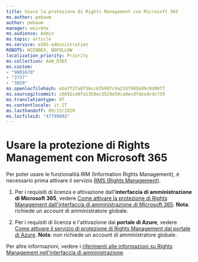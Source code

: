 ```yaml
---
title: Usare la protezione di Rights Management con Microsoft 365
ms.author: pebaum
author: pebaum
manager: mnirkhe
ms.audience: Admin
ms.topic: article
ms.service: o365-administration
ROBOTS: NOINDEX, NOFOLLOW
localization_priority: Priority
ms.collection: Adm_O365
ms.custom:
- "9001670"
- "3737"
- "3820"
ms.openlocfilehash: ebaff37a0f56cc6fb997c9a22df905bd9c8d00f7
ms.sourcegitcommit: c6692ce0fa1358ec3529e59ca0ecdfdea4cdc759
ms.translationtype: HT
ms.contentlocale: it-IT
ms.lasthandoff: 09/15/2020
ms.locfileid: "47799892"
---
```

# <a name="use-rights-management-protection-with-microsoft-365"></a>Usare la protezione di Rights Management con Microsoft 365

Per poter usare le funzionalità IRM (Information Rights Management), è necessario prima attivare il servizio [RMS (Rights Management)](https://docs.microsoft.com/azure/information-protection/what-is-azure-rms).

1. Per i requisiti di licenza e attivazione dall'**interfaccia di amministrazione di Microsoft 365**, vedere [Come attivare la protezione di Rights Management dall'interfaccia di amministrazione di Microsoft 365](https://docs.microsoft.com/azure/information-protection/activate-office365). **Nota**: richiede un account di amministratore globale.

2. Per i requisiti di licenza e l'attivazione dal **portale di Azure**, vedere [Come attivare il servizio di protezione di Rights Management dal portale di Azure](https://docs.microsoft.com/azure/information-protection/activate-azure). **Nota**: non richiede un account di amministratore globale.

Per altre informazioni, vedere i [riferimenti alle informazioni su Rights Management nell'interfaccia di amministrazione](https://docs.microsoft.com/office365/enterprise/activate-rms-in-office-365).
